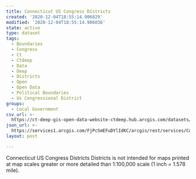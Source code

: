 ```yaml
---
title: Connecticut US Congress Districts
created: '2020-12-04T18:55:14.906029'
modified: '2020-12-04T18:55:14.906036'
state: active
type: dataset
tags:
  - Boundaries
  - Congress
  - Ct
  - Ctdeep
  - Data
  - Deep
  - Districts
  - Open
  - Open Data
  - Political Boundaries
  - Us Congressional District
groups:
  - Local Government
csv_url: >-
  https://ct-deep-gis-open-data-website-ctdeep.hub.arcgis.com/datasets/aed2770778054f08af7741efa4f1d047_0.csv?outSR=%7B%22latestWkid%22%3A2234%2C%22wkid%22%3A102656%7D
json_url: >-
  https://services1.arcgis.com/FjPcSmEFuDYlIdKC/arcgis/rest/services/Connecticut_US_Congress_Districts/FeatureServer/0
layout: post

---
```

Connecticut US Congress Districts Districts is not intended for maps printed at map scales greater or more detailed than 1:100,000 scale (1 inch = 1.578 mile).
